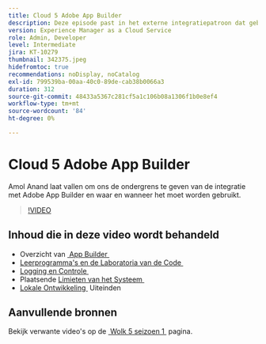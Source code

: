 ```yaml
---
title: Cloud 5 Adobe App Builder
description: Deze episode past in het externe integratiepatroon dat gebruikmaakt van Adobe App Builder
version: Experience Manager as a Cloud Service
role: Admin, Developer
level: Intermediate
jira: KT-10279
thumbnail: 342375.jpeg
hidefromtoc: true
recommendations: noDisplay, noCatalog
exl-id: 799539ba-00aa-40c0-89de-cab38b0066a3
duration: 312
source-git-commit: 48433a5367c281cf5a1c106b08a1306f1b0e8ef4
workflow-type: tm+mt
source-wordcount: '84'
ht-degree: 0%

---
```


# Cloud 5 Adobe App Builder

Amol Anand laat vallen om ons de ondergrens te geven van de integratie met Adobe App Builder en waar en wanneer het moet worden gebruikt.

>[!VIDEO](https://video.tv.adobe.com/v/342375?quality=12&learn=on)

## Inhoud die in deze video wordt behandeld

+ Overzicht van [&#x200B; App Builder &#x200B;](https://developer.adobe.com/app-builder/docs/overview/)
+ [&#x200B; Leerprogramma&#39;s en de Laboratoria van de Code &#x200B;](https://developer.adobe.com/app-builder/docs/resources/)
+ [&#x200B; Logging en Controle &#x200B;](https://adobedocs.github.io/adobeio-runtime/guides/logging_monitoring.html#retrieving-activations-for-blocking-successful-calls)
+ Plaatsende [&#x200B; Limieten van het Systeem &#x200B;](https://adobedocs.github.io/adobeio-runtime/guides/system_settings.html)
+ [&#x200B; Lokale Ontwikkeling &#x200B;](https://developer.adobe.com/app-builder/docs/resources/debugging/) Uiteinden

## Aanvullende bronnen

Bekijk verwante video&#39;s op de [&#x200B; Wolk 5 seizoen 1 &#x200B;](cloud5-season-1.md) pagina.
